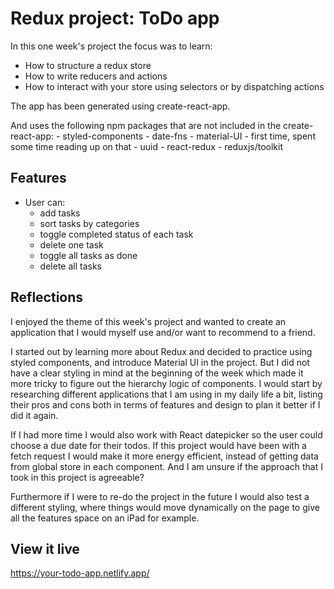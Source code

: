 # Redux project: ToDo app
In this one week's project the focus was to learn:
- How to structure a redux store
- How to write reducers and actions
- How to interact with your store using selectors or by dispatching actions

The app has been generated using create-react-app.

And uses the following npm packages that are not included in the create-react-app:
	- styled-components
	- date-fns
	- material-UI - first time, spent some time reading up on that
	- uuid
	- react-redux
	- reduxjs/toolkit
## Features
- User can:
	- add tasks
	- sort tasks by categories
	- toggle completed status of each task
	- delete one task
	- toggle all tasks as done
	- delete all tasks
## Reflections
I enjoyed the theme of this week's project and wanted to create an application that I would myself use and/or want to recommend to a friend. 

I started out by learning more about Redux and decided to practice using styled components, and introduce Material UI in the project. But I did not have a clear styling in mind at the beginning of the week which made it more tricky to figure out the hierarchy logic of components. I would start by researching different applications that I am using in my daily life a bit, listing their pros and cons both in terms of features and design to plan it better if I did it again.

If I had more time I would also work with React datepicker so the user could choose a due date for their todos.
If this project would have been with a fetch request I would make it more energy efficient, instead of getting data from global store in each component. And I am unsure if the approach that I took in this project is agreeable?

Furthermore if I were to re-do the project in the future I would also test a different styling, where things would move dynamically on the page to give all the features space on an iPad for example. 
## View it live
https://your-todo-app.netlify.app/


